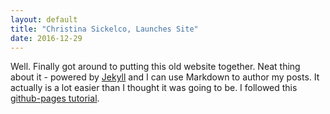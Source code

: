 ```yaml
---
layout: default
title: "Christina Sickelco, Launches Site"
date: 2016-12-29
---
```


Well. Finally got around to putting this old website together. Neat thing about it - powered by [Jekyll](http://jekyllrb.com) and I can use Markdown to author my posts. It actually is a lot easier than I thought it was going to be.
I followed this [github-pages tutorial](http://jmcglone.com/guides/github-pages/).
